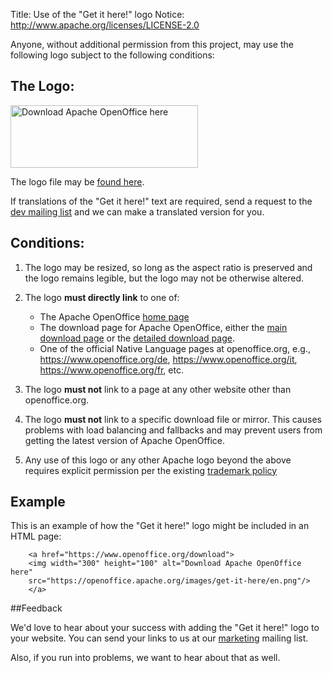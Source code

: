 Title:     Use of the "Get it here!" logo
Notice: http://www.apache.org/licenses/LICENSE-2.0

Anyone, without additional permission from this project, may use the
following logo subject to the following conditions:

## The Logo:

<p> 
<a href="https://download.openoffice.org/">
<img width="300" height="100" alt="Download Apache OpenOffice here" 
src="https://openoffice.apache.org/images/get-it-here/en.png"/>
</a>
</p>

The logo file may be [found here][1].

If translations of the "Get it here!" text are required, send a request to the 
[dev mailing list][2] and we can make a translated version for you.

## Conditions:

1. The logo may be resized, so long as the aspect ratio is preserved and the logo
   remains legible, but the logo may not be otherwise altered.

1. The logo **must directly link** to one of:

   * The Apache OpenOffice [home page][3]
   * The download page for Apache OpenOffice, either the [main download page][4] or
     the [detailed download page][5].
   * One of the official Native Language pages at openoffice.org, e.g., 
     https://www.openoffice.org/de, https://www.openoffice.org/it, https://www.openoffice.org/fr, etc.

1. The logo **must not** link to a page at any other website other than openoffice.org.

1. The logo **must not** link to a specific download file or mirror.  This
   causes problems with load balancing and fallbacks and may prevent
   users from getting the latest version of Apache OpenOffice.  

1. Any use of this logo or any other Apache logo beyond the above 
   requires explicit permission per the existing [trademark policy][6]

## Example

This is an example of how the "Get it here!" logo might be included in an
HTML page:

```
    <a href="https://www.openoffice.org/download">
    <img width="300" height="100" alt="Download Apache OpenOffice here" 
    src="https://openoffice.apache.org/images/get-it-here/en.png"/>
    </a>
```

##Feedback

We'd love to hear about your success with adding the "Get it here!" logo to your 
website.  You can send your links to us at our [marketing][7] mailing list.

Also, if you run into problems, we want to hear about that as well.


[1]: /images/get-it-here/en.png
[2]: /mailing-lists.html#development-mailing-list-public
[3]: https://www.openoffice.org
[4]: https://www.openoffice.org/download
[5]: https://www.openoffice.org/download/other.html
[6]: /trademarks.html
[7]: mailto:marketing@openoffice.apache.org
